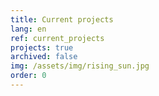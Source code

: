 ```yaml
---
title: Current projects
lang: en
ref: current_projects
projects: true
archived: false
img: /assets/img/rising_sun.jpg
order: 0
---
```

